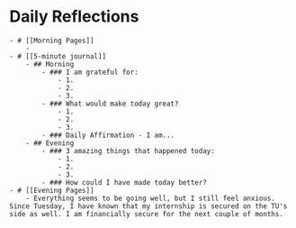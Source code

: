 # Daily Reflections
	- # [[Morning Pages]]
		-
	- # [[5-minute journal]]
		- ## Morning
			- ### I am grateful for:
				- 1.
				- 2.
				- 3.
			- ### What would make today great?
				- 1.
				- 2.
				- 3.
			- ### Daily Affirmation - I am...
		- ## Evening
			- ### 3 amazing things that happened today:
				- 1.
				- 2.
				- 3.
			- ### How could I have made today better?
	- # [[Evening Pages]]
		- Everything seems to be going well, but I still feel anxious. Since Tuesday, I have known that my internship is secured on the TU's side as well. I am financially secure for the next couple of months.